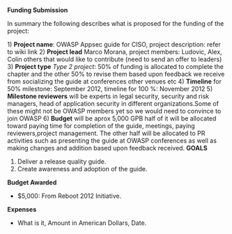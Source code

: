**Funding Submission**

In summary the following describes what is proposed for the funding of
the project:

1\) **Project name**: OWASP Appsec guide for CISO, project description:
refer to wiki link
2\) **Project lead** Marco Morana, project members: Ludovic, Alex, Colin
others that would like to contribute (need to send an offer to
leaders)
3\) **Project type** *Type 2 project*: 50% of funding is allocated to
complete the chapter and the other 50% to revise them based upon
feedback we receive from socializing the guide at conferences other
venues etc
4\) **Timeline** for 50% milestone: September 2012, timeline for 100 %:
November 2012
5\) **Milestone reviewers** will be experts in legal security, security
and risk managers, head of application security in different
organizations.Some of these might not be OWASP members yet so we would
need to convince to join OWASP
6\) **Budget** will be aprox 5,000 GPB half of it will be allocated
toward paying time for completion of the guide, meetings, paying
reviewers,project management. The other half will be allocated to PR
activities such as presenting the guide at OWASP conferences as well as
making changes and addition based upon feedback received.
**GOALS**

1.  Deliver a release quality guide.
2.  Create awareness and adoption of the guide.

**Budget Awarded**

  - $5,000: From Reboot 2012 Initiative.

**Expenses**

  - What is it, Amount in American Dollars, Date.